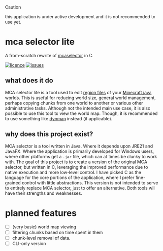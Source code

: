 > [!CAUTION]
> this application is under active development and it is not recommended to use yet.

# mca selector lite
A from-scratch rewrite of [mcaselector](https://github.com/Querz/mcaselector) in C.

[![licence](https://img.shields.io/github/license/thepigeongenerator/mcaselector-lite.svg)](https://github.com/thepigeongenerator/mcaselector-lite/blob/main/LICENSE)
[![issues](https://img.shields.io/github/issues/thepigeongenerator/mcaselector-lite.svg)](https://github.com/thepigeongenerator/mcaselector-lite/issues/)

## what does it do
MCA selector lite is a tool used to edit [region files](https://minecraft.wiki/w/Region_file_format) of your [Minecraft java](https://minecraft.wiki/w/Java_Edition) worlds.
This is useful for reducing world size, general world management, perhaps copying chunks from one world to another or various other administrative tasks.
Although not the intended main use case, it is also possible to use this tool to view the world map. Though, it is recommended to use something like [dynmap](https://dynmap.wiki.gg/wiki/Home) instead (if applicable).

## why does this project exist?
MCA selector is a tool written in Java. Where it depends upon JRE21 and JavaFX. Where the application is primarily developed for Windows users, where other platforms get a `.jar` file, which can at times be clunky to work with.
The goal of this project is to create a version of the original MCA selector, but written in C, leveraging the improved performance due to native execution and more low-level control.
I have picked C as the language for the core portions of the application, where I prefer fine-grained control with little abstractions.
This version is not intended to serve to entirely replace MCA selector, just to offer an alternative. Both tools will have their strengths and weaknesses.

# planned features
- [ ] (very basic) world map viewing
- [ ] filtering chunks based on time spent in them
- [ ] chunk-level removal of data.
- [ ] CLI-only version
